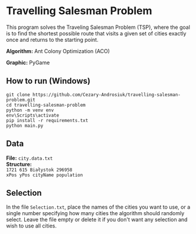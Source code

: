 # Travelling Salesman Problem
This program solves the Traveling Salesman Problem (TSP), where the goal is to find the shortest possible route that visits a given set of cities exactly once and returns to the starting point.

<b>Algorithm:</b> Ant Colony Optimization (ACO)

<b>Graphic:</b> PyGame

## How to run (Windows)
```
git clone https://github.com/Cezary-Androsiuk/travelling-salesman-problem.git
cd travelling-salesman-problem
python -m venv env
env\Scripts\activate
pip install -r requirements.txt
python main.py
```

## Data
<b>File:</b> ```city.data.txt```\
<b>Structure:</b>\
```1721 615 Białystok 296958```\
```xPos yPos cityName population```

## Selection
In the file ```Selection.txt```, place the names of the cities you want to use, or a single number specifying how many cities the algorithm should randomly select. Leave the file empty or delete it if you don't want any selection and wish to use all cities.